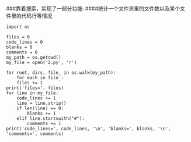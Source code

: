 ###靠着搜索，实现了一部分功能:
####统计一个文件夹里的文件数以及某个文件里的代码行等情况

    import os

    files = 0
    code_lines = 0
    blanks = 0
    comments = 0
    my_path = os.getcwd()
    my_file = open('2.py', 'r')

    for root, dirs, file_ in os.walk(my_path):
        for each in file_:
        files += 1
    print('files=', files)
    for line in my_file:
        code_lines += 1
        line = line.strip()
        if len(line) == 0:
            blanks += 1
        elif line.startswith("#"):
            comments += 1
    print('code_lines=', code_lines, '\n', 'blanks=', blanks, '\n', 'comments=', comments)